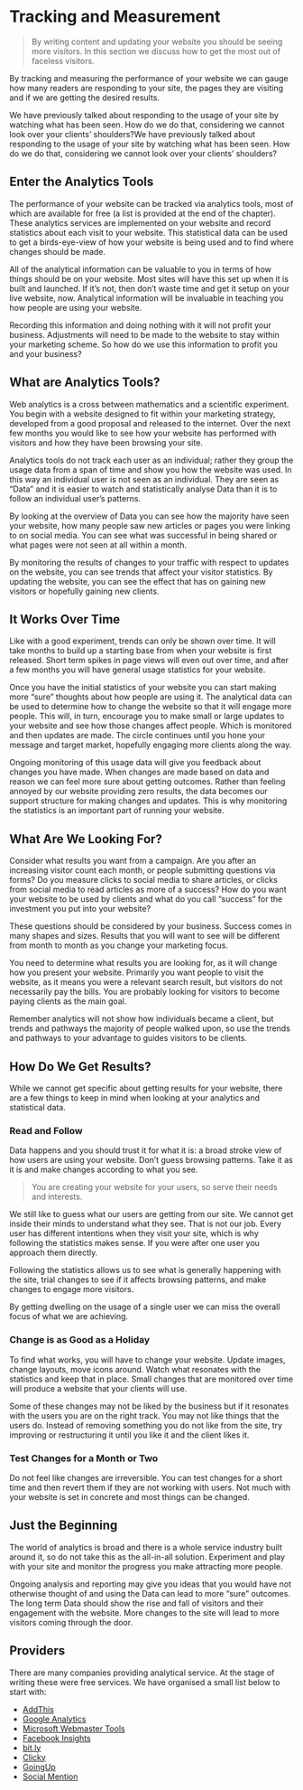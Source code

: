 # Tracking and Measurement

> By writing content and updating your website you should be seeing more visitors. In this section we discuss how to get the most out of faceless visitors.

By tracking and measuring the performance of your website we can gauge how many readers are responding to your site, the pages they are visiting and if we are getting the desired results.

We have previously talked about responding to the usage of your site by watching what has been seen. How do we do that, considering we cannot look over your clients’ shoulders?We have previously talked about responding to the usage of your site by watching what has been seen. How do we do that, considering we cannot look over your clients’ shoulders?

## Enter the Analytics Tools

The performance of your website can be tracked via analytics tools, most of which are available for free (a list is provided at the end of the chapter). These analytics services are implemented on your website and record statistics about each visit to your website. This statistical data can be used to get a birds-eye-view of how your website is being used and to find where changes should be made.

All of the analytical information can be valuable to you in terms of how things should be on your website. Most sites will have this set up when it is built and launched. If it’s not, then don’t waste time and get it setup on your live website, now. Analytical information will be invaluable in teaching you how people are using your website.

Recording this information and doing nothing with it will not profit your business. Adjustments will need to be made to the website to stay within your marketing scheme. So how do we use this information to profit you and your business?

## What are Analytics Tools?

Web analytics is a cross between mathematics and a scientific experiment. You begin with a website designed to fit within your marketing strategy, developed from a good proposal and released to the internet. Over the next few months you would like to see how your website has performed with visitors and how they have been browsing your site.

Analytics tools do not track each user as an individual; rather they group the usage data from a span of time and show you how the website was used. In this way an individual user is not seen as an individual. They are seen as “Data” and it is easier to watch and statistically analyse Data than it is to follow an individual user’s patterns.

By looking at the overview of Data you can see how the majority have seen your website, how many people saw new articles or pages you were linking to on social media. You can see what was successful in being shared or what pages were not seen at all within a month.

By monitoring the results of changes to your traffic with respect to updates on the website, you can see trends that affect your visitor statistics. By updating the website, you can see the effect that has on gaining new visitors or hopefully gaining new clients.

## It Works Over Time

Like with a good experiment, trends can only be shown over time. It will take months to build up a starting base from when your website is first released. Short term spikes in page views will even out over time, and after a few months you will have general usage statistics for your website.

Once you have the initial statistics of your website you can start making more “sure” thoughts about how people are using it. The analytical data can be used to determine how to change the website so that it will engage more people. This will, in turn, encourage you to make small or large updates to your website and see how those changes affect people. Which is monitored and then updates are made. The circle continues until you hone your message and target market, hopefully engaging more clients along the way.

Ongoing monitoring of this usage data will give you feedback about changes you have made. When changes are made based on data and reason we can feel more sure about getting outcomes. Rather than feeling annoyed by our website providing zero results, the data becomes our support structure for making changes and updates. This is why monitoring the statistics is an important part of running your website.

## What Are We Looking For?

Consider what results you want from a campaign. Are you after an increasing visitor count each month, or people submitting questions via forms? Do you measure clicks to social media to share articles, or clicks from social media to read articles as more of a success? How do you want your website to be used by clients and what do you call “success” for the investment you put into your website?

These questions should be considered by your business. Success comes in many shapes and sizes. Results that you will want to see will be different from month to month as you change your marketing focus.

You need to determine what results you are looking for, as it will change how you present your website. Primarily you want people to visit the website, as it means you were a relevant search result, but visitors do not necessarily pay the bills. You are probably looking for visitors to become paying clients as the main goal.

Remember analytics will not show how individuals became a client, but trends and pathways the majority of people walked upon, so use the trends and pathways to your advantage to guides visitors to be clients.

## How Do We Get Results?

While we cannot get specific about getting results for your website, there are a few things to keep in mind when looking at your analytics and statistical data.

### Read and Follow

Data happens and you should trust it for what it is: a broad stroke view of how users are using your website. Don’t guess browsing patterns. Take it as it is and make changes according to what you see.

> You are creating your website for your users, so serve their needs and interests.

We still like to guess what our users are getting from our site. We cannot get inside their minds to understand what they see. That is not our job. Every user has different intentions when they visit your site, which is why following the statistics makes sense. If you were after one user you approach them directly.

Following the statistics allows us to see what is generally happening with the site, trial changes to see if it affects browsing patterns, and make changes to engage more visitors.

By getting dwelling on the usage of a single user we can miss the overall focus of what we are achieving.

### Change is as Good as a Holiday

To find what works, you will have to change your website. Update images, change layouts, move icons around. Watch what resonates with the statistics and keep that in place. Small changes that are monitored over time will produce a website that your clients will use.

Some of these changes may not be liked by the business but if it resonates with the users you are on the right track. You may not like things that the users do. Instead of removing something you do not like from the site, try improving or restructuring it until you like it and the client likes it.

### Test Changes for a Month or Two

Do not feel like changes are irreversible. You can test changes for a short time and then revert them if they are not working with users. Not much with your website is set in concrete and most things can be changed.

## Just the Beginning

The world of analytics is broad and there is a whole service industry built around it, so do not take this as the all-in-all solution. Experiment and play with your site and monitor the progress you make attracting more people.

Ongoing analysis and reporting may give you ideas that you would have not otherwise thought of and using the Data can lead to more “sure” outcomes. The long term Data should show the rise and fall of visitors and their engagement with the website. More changes to the site will lead to more visitors coming through the door.

## Providers

There are many companies providing analytical service. At the stage of writing these were free services. We have organised a small list below to start with:

* [AddThis](http://www.addthis.com/)
* [Google Analytics](http://analytics.google.com/)
* [Microsoft Webmaster Tools](http://www.bing.com/toolbox/webmaster)
* [Facebook Insights](https://developers.facebook.com/docs/insights/)
* [bit.ly](http://bit.ly/)
* [Clicky](http://clicky.com/)
* [GoingUp](http://www.goingup.com/)
* [Social Mention](http://socialmention.com/)
